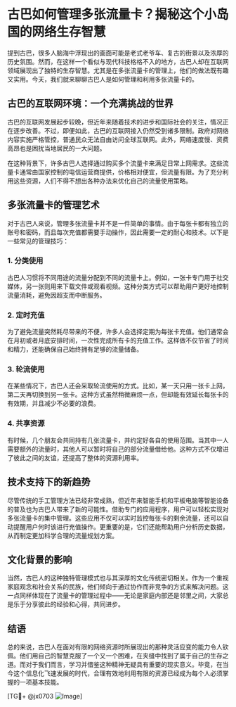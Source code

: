 # 古巴如何管理多张流量卡？揭秘这个小岛国的网络生存智慧

提到古巴，很多人脑海中浮现出的画面可能是老式老爷车、复古的街景以及浓厚的历史氛围。然而，在这样一个看似与现代科技格格不入的地方，古巴人却在互联网领域展现出了独特的生存智慧。尤其是在多张流量卡的管理上，他们的做法既有趣又实用。今天，我们就来聊聊古巴人是如何管理和利用多张流量卡的。

## 古巴的互联网环境：一个充满挑战的世界

古巴的互联网发展起步较晚，但近年来随着技术的进步和国际社会的关注，情况正在逐步改善。不过，即便如此，古巴的互联网接入仍然受到诸多限制。政府对网络内容实施严格管控，普通民众无法自由访问全球互联网。此外，网络速度慢、资费高昂也是困扰当地居民的一大问题。

在这种背景下，许多古巴人选择通过购买多个流量卡来满足日常上网需求。这些流量卡通常由国家控制的电信运营商提供，价格相对便宜，但流量有限。为了充分利用这些资源，人们不得不想出各种办法来优化自己的流量使用策略。

## 多张流量卡的管理艺术

对于古巴人来说，管理多张流量卡并不是一件简单的事情。由于每张卡都有独立的账号和密码，而且每次充值都需要手动操作，因此需要一定的耐心和技术。以下是一些常见的管理技巧：

### 1. 分类使用

古巴人习惯将不同用途的流量分配到不同的流量卡上。例如，一张卡专门用于社交媒体，另一张则用来下载文件或观看视频。这种分类方式可以帮助用户更好地控制流量消耗，避免因超支而中断服务。

### 2. 定时充值

为了避免流量突然耗尽带来的不便，许多人会选择定期为每张卡充值。他们通常会在月初或者月底安排时间，一次性完成所有卡的充值工作。这样做不仅节省了时间和精力，还能确保自己始终拥有足够的流量储备。

### 3. 轮流使用

在某些情况下，古巴人还会采取轮流使用的方式。比如，某一天只用一张卡上网，第二天再切换到另一张卡。这种方式虽然稍微麻烦一点，但却能有效延长每张卡的有效期，并且减少不必要的浪费。

### 4. 共享资源

有时候，几个朋友会共同持有几张流量卡，并约定好各自的使用范围。当其中一人需要额外的流量时，其他人可以暂时将自己的部分流量借给他。这种方式不仅增进了彼此之间的友谊，还提高了整体的资源利用率。

## 技术支持下的新趋势

尽管传统的手工管理方法已经非常成熟，但近年来智能手机和平板电脑等智能设备的普及也为古巴人带来了新的可能性。借助专门的应用程序，用户可以轻松实现对多张流量卡的集中管理。这些应用不仅可以实时监控每张卡的剩余流量，还可以自动提醒用户何时该进行充值操作。更重要的是，它们还能帮助用户分析历史数据，从而制定更加科学合理的流量规划方案。

## 文化背景的影响

当然，古巴人的这种独特管理模式也与其深厚的文化传统密切相关。作为一个重视家庭观念和社会关系的民族，他们倾向于通过协作而非竞争的方式来解决问题。这一点同样体现在了流量卡的管理过程中——无论是家庭内部还是邻里之间，大家总是乐于分享彼此的经验和心得，共同进步。

## 结语

总的来说，古巴人在面对有限的网络资源时所展现出的那种灵活应变的能力令人钦佩。他们用自己的智慧克服了一个又一个困难，在夹缝中找到了属于自己的生存之道。而对于我们而言，学习并借鉴这种精神无疑具有重要的现实意义。毕竟，在当今这个信息化飞速发展的时代，合理有效地利用有限的资源已经成为每个人必须掌握的一项基本技能。

[TG💪+ @jx0703 ![Image](https://github.com/user-attachments/assets/dbca1d08-cadb-493c-b0ec-ad6f7a83f270)]